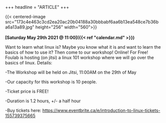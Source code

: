 +++
headline = "ARTICLE"
+++

{{< centered-image src="173c4e463c3cd2ea20ac20b04188a30bbbabf6aa6b13ea548ce7b36ba6a13a89.jpg" height="256" width="560">}}
</br>
</br>
__[Saturday May 29th 2021 @ 11:00]({{< ref "calendar.md" >}})__  
  
  
Want to learn what linux is? Maybe you know what it is and want to learn the basics of how to use it? Then come to our workshop! Online! For Free! Foulab is hosting (on jitsi) a linux 101 workshop where we will go over the basics of linux.  Details:

-The Workshop will be held on Jitsi, 11:00AM on the 29th of May 

-Our capacity for this workshop is 10 people. 

-Ticket price is FREE!

-Duration is 1.2 hours, +/- a half hour

-Buy tickets here: <https://www.eventbrite.ca/e/introduction-to-linux-tickets-155739375665>

